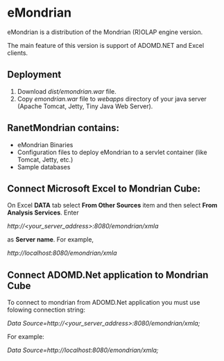# eMondrian
eMondrian is a distribution of the Mondrian (R)OLAP engine version.

The main feature of this version is support of ADOMD.NET and Excel clients.

## Deployment
1. Download *dist/emondrian.war* file.
2. Copy *emondrian.war* file to *webapps* directory of your java server (Apache Tomcat, Jetty, Tiny Java Web Server).

## RanetMondrian contains: 
- eMondrian Binaries
- Configuration files to deploy eMondrian to a servlet container (like Tomcat, Jetty, etc.)
- Sample databases

## Connect Microsoft Excel to Mondrian Cube:
On Excel **DATA** tab select **From Other Sources** item and then select **From Analysis Services**.
Enter

*http://<your_server_address>:8080/emondrian/xmla* 

as **Server name**.
For example,

*http://localhost:8080/emondrian/xmla*

## Connect ADOMD.Net application to Mondrian Cube
To connect to mondrian from ADOMD.Net application you must use folowing connection string:

*Data Source=http://<your_server_address>:8080/emondrian/xmla;*

For example:

*Data Source=http://localhost:8080/emondrian/xmla;* 
